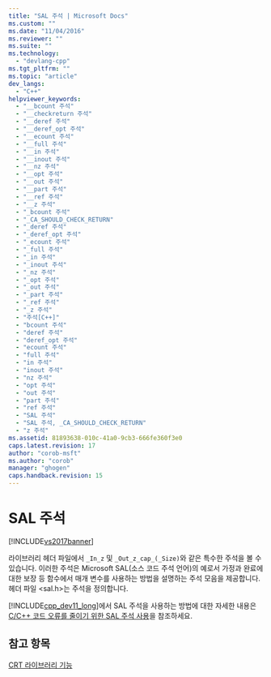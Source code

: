 ```yaml
---
title: "SAL 주석 | Microsoft Docs"
ms.custom: ""
ms.date: "11/04/2016"
ms.reviewer: ""
ms.suite: ""
ms.technology: 
  - "devlang-cpp"
ms.tgt_pltfrm: ""
ms.topic: "article"
dev_langs: 
  - "C++"
helpviewer_keywords: 
  - "__bcount 주석"
  - "__checkreturn 주석"
  - "__deref 주석"
  - "__deref_opt 주석"
  - "__ecount 주석"
  - "__full 주석"
  - "__in 주석"
  - "__inout 주석"
  - "__nz 주석"
  - "__opt 주석"
  - "__out 주석"
  - "__part 주석"
  - "__ref 주석"
  - "__z 주석"
  - "_bcount 주석"
  - "_CA_SHOULD_CHECK_RETURN"
  - "_deref 주석"
  - "_deref_opt 주석"
  - "_ecount 주석"
  - "_full 주석"
  - "_in 주석"
  - "_inout 주석"
  - "_nz 주석"
  - "_opt 주석"
  - "_out 주석"
  - "_part 주석"
  - "_ref 주석"
  - "_z 주석"
  - "주석[C++]"
  - "bcount 주석"
  - "deref 주석"
  - "deref_opt 주석"
  - "ecount 주석"
  - "full 주석"
  - "in 주석"
  - "inout 주석"
  - "nz 주석"
  - "opt 주석"
  - "out 주석"
  - "part 주석"
  - "ref 주석"
  - "SAL 주석"
  - "SAL 주석, _CA_SHOULD_CHECK_RETURN"
  - "z 주석"
ms.assetid: 81893638-010c-41a0-9cb3-666fe360f3e0
caps.latest.revision: 17
author: "corob-msft"
ms.author: "corob"
manager: "ghogen"
caps.handback.revision: 15
---
```

# SAL 주석
[!INCLUDE[vs2017banner](../assembler/inline/includes/vs2017banner.md)]

라이브러리 헤더 파일에서 `_In_z` 및 `_Out_z_cap_(_Size)`와 같은 특수한 주석을 볼 수 있습니다.  이러한 주석은 Microsoft SAL\(소스 코드 주석 언어\)의 예로서 가정과 완료에 대한 보장 등 함수에서 매개 변수를 사용하는 방법을 설명하는 주석 모음을 제공합니다.  헤더 파일 \<sal.h\>는 주석을 정의합니다.  
  
 [!INCLUDE[cpp_dev11_long](../build/includes/cpp_dev11_long_md.md)]에서 SAL 주석을 사용하는 방법에 대한 자세한 내용은 [C\/C\+\+ 코드 오류를 줄이기 위한 SAL 주석 사용](../Topic/Using%20SAL%20Annotations%20to%20Reduce%20C-C++%20Code%20Defects.md)을 참조하세요.  
  
## 참고 항목  
 [CRT 라이브러리 기능](../c-runtime-library/crt-library-features.md)